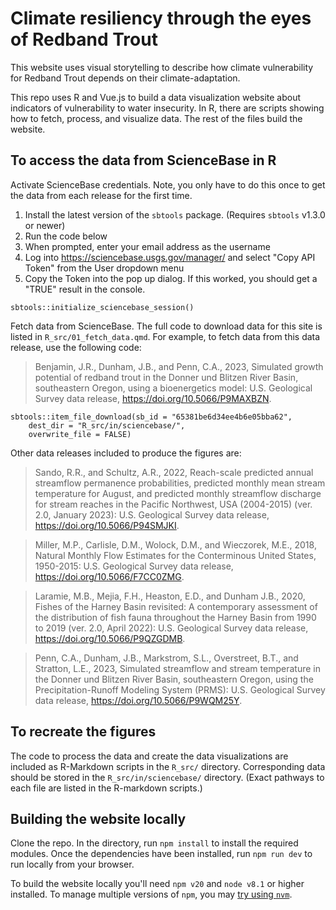 # Climate resiliency through the eyes of Redband Trout

This website uses visual storytelling to describe how climate vulnerability for Redband Trout depends on their climate-adaptation.

This repo uses R and Vue.js to build a data visualization website about indicators of vulnerability to water insecurity. In R, there are scripts showing how to fetch, process, and visualize data. The rest of the files build the website. 

## To access the data from ScienceBase in R

Activate ScienceBase credentials. Note, you only have to do this once to get the data from each release for the first time. 

1. Install the latest version of the `sbtools` package. (Requires `sbtools` v1.3.0 or newer)
2. Run the code below
3. When prompted, enter your email address as the username
4. Log into https://sciencebase.usgs.gov/manager/ and select "Copy API Token" from the User dropdown menu
5. Copy the Token into the pop up dialog. If this worked, you should get a "TRUE" result in the console.

`sbtools::initialize_sciencebase_session()`

Fetch data from ScienceBase. The full code to download data for this site is listed in `R_src/01_fetch_data.qmd`. For example, to fetch data from this data release, use the following code:

> Benjamin, J.R., Dunham, J.B., and Penn, C.A., 2023, Simulated growth potential of redband trout in the Donner und Blitzen River Basin, southeastern Oregon, using a bioenergetics model: U.S. Geological Survey data release, https://doi.org/10.5066/P9MAXBZN.

```{r, eval="FALSE"}
sbtools::item_file_download(sb_id = "65381be6d34ee4b6e05bba62", 
    dest_dir = "R_src/in/sciencebase/", 
    overwrite_file = FALSE)
```

Other data releases included to produce the figures are: 

> Sando, R.R., and Schultz, A.R., 2022, Reach-scale predicted annual streamflow permanence probabilities, predicted monthly mean stream temperature for August, and predicted monthly streamflow discharge for stream reaches in the Pacific Northwest, USA (2004-2015) (ver. 2.0, January 2023): U.S. Geological Survey data release, https://doi.org/10.5066/P94SMJKI.

> Miller, M.P., Carlisle, D.M., Wolock, D.M., and Wieczorek, M.E., 2018, Natural Monthly Flow Estimates for the Conterminous United States, 1950-2015: U.S. Geological Survey data release, https://doi.org/10.5066/F7CC0ZMG.

> Laramie, M.B., Mejia, F.H., Heaston, E.D., and Dunham J.B., 2020, Fishes of the Harney Basin revisited: A contemporary assessment of the distribution of fish fauna throughout the Harney Basin from 1990 to 2019 (ver. 2.0, April 2022): U.S. Geological Survey data release, https://doi.org/10.5066/P9QZGDMB.

> Penn, C.A., Dunham, J.B., Markstrom, S.L., Overstreet, B.T., and Stratton, L.E., 2023, Simulated streamflow and stream temperature in the Donner und Blitzen River Basin, southeastern Oregon, using the Precipitation-Runoff Modeling System (PRMS): U.S. Geological Survey data release, https://doi.org/10.5066/P9WQM25Y.

## To recreate the figures

The code to process the data and create the data visualizations are included as R-Markdown scripts in the `R_src/` directory. Corresponding data should be stored in the `R_src/in/sciencebase/` directory. (Exact pathways to each file are listed in the R-markdown scripts.)

## Building the website locally
 Clone the repo. In the directory, run `npm install` to install the required modules. Once the dependencies have been installed, run `npm run dev` to run locally from your browser.
 
 To build the website locally you'll need `npm v20` and `node v8.1` or higher installed. To manage multiple versions of `npm`, you may [try using `nvm`](https://betterprogramming.pub/how-to-change-node-js-version-between-projects-using-nvm-3ad2416bda7e).

